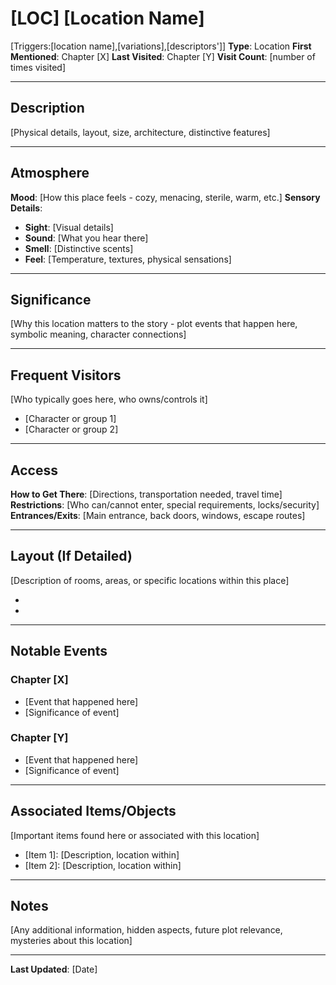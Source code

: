 # [LOC] [Location Name]

[Triggers:[location name],[variations],[descriptors']]
**Type**: Location
**First Mentioned**: Chapter [X]
**Last Visited**: Chapter [Y]
**Visit Count**: [number of times visited]

---

## Description

[Physical details, layout, size, architecture, distinctive features]

---

## Atmosphere

**Mood**: [How this place feels - cozy, menacing, sterile, warm, etc.]
**Sensory Details**:
- **Sight**: [Visual details]
- **Sound**: [What you hear there]
- **Smell**: [Distinctive scents]
- **Feel**: [Temperature, textures, physical sensations]

---

## Significance

[Why this location matters to the story - plot events that happen here, symbolic meaning, character connections]

---

## Frequent Visitors

[Who typically goes here, who owns/controls it]
- [Character or group 1]
- [Character or group 2]

---

## Access

**How to Get There**: [Directions, transportation needed, travel time]
**Restrictions**: [Who can/cannot enter, special requirements, locks/security]
**Entrances/Exits**: [Main entrance, back doors, windows, escape routes]

---

## Layout (If Detailed)

[Description of rooms, areas, or specific locations within this place]
- [Area 1]: [Description]
- [Area 2]: [Description]

---

## Notable Events

### Chapter [X]
- [Event that happened here]
- [Significance of event]

### Chapter [Y]
- [Event that happened here]
- [Significance of event]

---

## Associated Items/Objects

[Important items found here or associated with this location]
- [Item 1]: [Description, location within]
- [Item 2]: [Description, location within]

---

## Notes

[Any additional information, hidden aspects, future plot relevance, mysteries about this location]

---

**Last Updated**: [Date]
